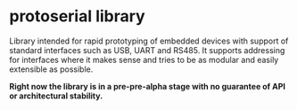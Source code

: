 # protoserial library

Library intended for rapid prototyping of embedded devices with support of standard interfaces such as USB, UART and RS485. It supports addressing for interfaces where it makes sense and tries to be as modular and easily extensible as possible.

**Right now the library is in a pre-pre-alpha stage with no guarantee of API or architectural stability.**
